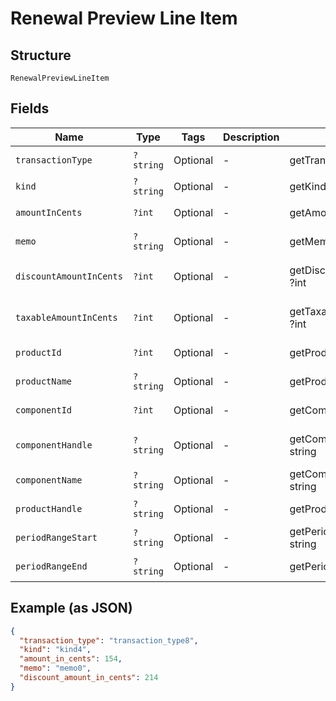 
# Renewal Preview Line Item

## Structure

`RenewalPreviewLineItem`

## Fields

| Name | Type | Tags | Description | Getter | Setter |
|  --- | --- | --- | --- | --- | --- |
| `transactionType` | `?string` | Optional | - | getTransactionType(): ?string | setTransactionType(?string transactionType): void |
| `kind` | `?string` | Optional | - | getKind(): ?string | setKind(?string kind): void |
| `amountInCents` | `?int` | Optional | - | getAmountInCents(): ?int | setAmountInCents(?int amountInCents): void |
| `memo` | `?string` | Optional | - | getMemo(): ?string | setMemo(?string memo): void |
| `discountAmountInCents` | `?int` | Optional | - | getDiscountAmountInCents(): ?int | setDiscountAmountInCents(?int discountAmountInCents): void |
| `taxableAmountInCents` | `?int` | Optional | - | getTaxableAmountInCents(): ?int | setTaxableAmountInCents(?int taxableAmountInCents): void |
| `productId` | `?int` | Optional | - | getProductId(): ?int | setProductId(?int productId): void |
| `productName` | `?string` | Optional | - | getProductName(): ?string | setProductName(?string productName): void |
| `componentId` | `?int` | Optional | - | getComponentId(): ?int | setComponentId(?int componentId): void |
| `componentHandle` | `?string` | Optional | - | getComponentHandle(): ?string | setComponentHandle(?string componentHandle): void |
| `componentName` | `?string` | Optional | - | getComponentName(): ?string | setComponentName(?string componentName): void |
| `productHandle` | `?string` | Optional | - | getProductHandle(): ?string | setProductHandle(?string productHandle): void |
| `periodRangeStart` | `?string` | Optional | - | getPeriodRangeStart(): ?string | setPeriodRangeStart(?string periodRangeStart): void |
| `periodRangeEnd` | `?string` | Optional | - | getPeriodRangeEnd(): ?string | setPeriodRangeEnd(?string periodRangeEnd): void |

## Example (as JSON)

```json
{
  "transaction_type": "transaction_type8",
  "kind": "kind4",
  "amount_in_cents": 154,
  "memo": "memo0",
  "discount_amount_in_cents": 214
}
```

